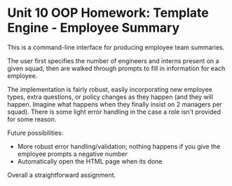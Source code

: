 # Unit 10 OOP Homework: Template Engine - Employee Summary

This is a command-line interface for producing employee team summaries.

The user first specifies the number of engineers and interns present on a given squad, then are walked through prompts to fill in information for each employee.

The implementation is fairly robust, easily incorporating new employee types, extra questions, or policy changes as they happen (and they will happen. Imagine what happens when they finally insist on 2 managers per squad). There is some light error handling in the case a role isn't provided for some reason.

Future possibilities:

* More robust error handling/validation; nothing happens if you give the employee prompts a negative number
* Automatically open the HTML page when its done

Overall a straightforward assignment.
